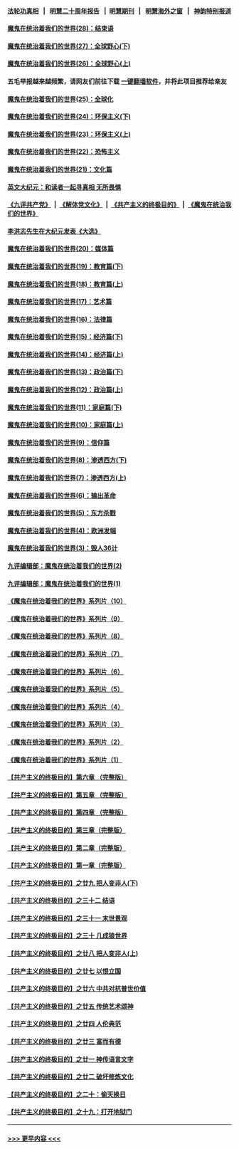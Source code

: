 #### [法轮功真相](https://github.com/gfw-breaker/truth/blob/master/README.md?t=0) &nbsp;&nbsp;|&nbsp;&nbsp; [明慧二十周年报告](https://github.com/gfw-breaker/mh-reports/blob/master/README.md?t=0) &nbsp;&nbsp;|&nbsp;&nbsp;[明慧期刊](https://github.com/gfw-breaker/mh-qikan) &nbsp;&nbsp;|&nbsp;&nbsp; [明慧海外之窗](https://github.com/gfw-breaker/mh-news/blob/master/README.md?t=0) &nbsp;&nbsp;|&nbsp;&nbsp; [神韵特别报道](https://github.com/gfw-breaker/mh-news/blob/master/shenyun.md?t=0)
#### [魔鬼在统治着我们的世界(28)：结束语](../pages/nsc422/n10936246.md?t=06142002) 
#### [魔鬼在统治着我们的世界(27)：全球野心(下)](../pages/nsc422/n10928319.md?t=06142002) 
#### [魔鬼在统治着我们的世界(26)：全球野心(上)](../pages/nsc422/n10900318.md?t=06142002) 
#### 五毛举报越来越频繁，请网友们前往下载 [一键翻墙软件](https://github.com/gfw-breaker/ssr-accounts)，并将此项目推荐给亲友
#### [魔鬼在统治着我们的世界(25)：全球化](../pages/nsc422/n10788205.md?t=06142002) 
#### [魔鬼在统治着我们的世界(24)：环保主义(下)](../pages/nsc422/n10695307.md?t=06142002) 
#### [魔鬼在统治着我们的世界(23)：环保主义(上)](../pages/nsc422/n10688613.md?t=06142002) 
#### [魔鬼在统治着我们的世界(22)：恐怖主义](../pages/nsc422/n10614727.md?t=06142002) 
#### [魔鬼在统治着我们的世界(21)：文化篇](../pages/nsc422/n10597706.md?t=06142002) 
#### [英文大纪元：和读者一起寻真相 无所畏惧](../pages/nsc422/n12542027.md?t=06142002) 
#### [《九评共产党》](https://github.com/begood0513/9ping.md/blob/master/README.md) &nbsp;|&nbsp; [《解体党文化》](../../../../jtdwh.md/blob/master/README.md)  &nbsp;|&nbsp; [《共产主义的终极目的》](../../../../gczydzjmd.md/blob/master/README.md) &nbsp;|&nbsp; [《魔鬼在统治我们的世界》](../../../../mgztzwmdsj.md/blob/master/README.md) 
#### [李洪志先生在大纪元发表《大选》](../pages/nsc422/n12534746.md?t=06142002) 
#### [魔鬼在统治着我们的世界(20)：媒体篇](../pages/nsc422/n10586579.md?t=06142002) 
#### [魔鬼在统治着我们的世界(19)：教育篇(下)](../pages/nsc422/n10564808.md?t=06142002) 
#### [魔鬼在统治着我们的世界(18)：教育篇(上)](../pages/nsc422/n10526970.md?t=06142002) 
#### [魔鬼在统治着我们的世界(17)：艺术篇](../pages/nsc422/n10499093.md?t=06142002) 
#### [魔鬼在统治着我们的世界(16)：法律篇](../pages/nsc422/n10485969.md?t=06142002) 
#### [魔鬼在统治着我们的世界(15)：经济篇(下)](../pages/nsc422/n10469975.md?t=06142002) 
#### [魔鬼在统治着我们的世界(14)：经济篇(上)](../pages/nsc422/n10457370.md?t=06142002) 
#### [魔鬼在统治着我们的世界(13)：政治篇(下)](../pages/nsc422/n10448270.md?t=06142002) 
#### [魔鬼在统治着我们的世界(12)：政治篇(上)](../pages/nsc422/n10444576.md?t=06142002) 
#### [魔鬼在统治着我们的世界(11)：家庭篇(下)](../pages/nsc422/n10440961.md?t=06142002) 
#### [魔鬼在统治着我们的世界(10)：家庭篇(上)](../pages/nsc422/n10435448.md?t=06142002) 
#### [魔鬼在统治着我们的世界(9)：信仰篇](../pages/nsc422/n10432159.md?t=06142002) 
#### [魔鬼在统治着我们的世界(8)：渗透西方(下)](../pages/nsc422/n10429603.md?t=06142002) 
#### [魔鬼在统治着我们的世界(7)：渗透西方(上)](../pages/nsc422/n10426013.md?t=06142002) 
#### [魔鬼在统治着我们的世界(6)：输出革命](../pages/nsc422/n10421536.md?t=06142002) 
#### [魔鬼在统治着我们的世界(5)：东方杀戮](../pages/nsc422/n10417707.md?t=06142002) 
#### [魔鬼在统治着我们的世界(4)：欧洲发端](../pages/nsc422/n10414890.md?t=06142002) 
#### [魔鬼在统治着我们的世界(3)：毁人36计](../pages/nsc422/n10411583.md?t=06142002) 
#### [九评编辑部：魔鬼在统治着我们的世界(2)](../pages/nsc422/n10410036.md?t=06142002) 
#### [九评编辑部：魔鬼在统治着我们的世界(1)](../pages/nsc422/n10406825.md?t=06142002) 
#### [《魔鬼在统治着我们的世界》系列片（10）](../pages/nsc422/n12292670.md?t=06142002) 
#### [《魔鬼在统治着我们的世界》系列片（9）](../pages/nsc422/n12290859.md?t=06142002) 
#### [《魔鬼在统治着我们的世界》系列片（8）](../pages/nsc422/n12287445.md?t=06142002) 
#### [《魔鬼在统治着我们的世界》系列片（7）](../pages/nsc422/n12283425.md?t=06142002) 
#### [《魔鬼在统治着我们的世界》系列片（6）](../pages/nsc422/n12282314.md?t=06142002) 
#### [《魔鬼在统治着我们的世界》系列片（5）](../pages/nsc422/n12281419.md?t=06142002) 
#### [《魔鬼在统治着我们的世界》系列片（4）](../pages/nsc422/n12274024.md?t=06142002) 
#### [《魔鬼在统治着我们的世界》系列片（3）](../pages/nsc422/n12271322.md?t=06142002) 
#### [《魔鬼在统治着我们的世界》系列片（2）](../pages/nsc422/n12269049.md?t=06142002) 
#### [《魔鬼在统治着我们的世界》系列片（1）](../pages/nsc422/n12267575.md?t=06142002) 
#### [【共产主义的终极目的】第六章 （完整版）](../pages/nsc422/n11428913.md?t=06142002) 
#### [【共产主义的终极目的】第五章 （完整版）](../pages/nsc422/n11428912.md?t=06142002) 
#### [【共产主义的终极目的】第四章 （完整版）](../pages/nsc422/n11428907.md?t=06142002) 
#### [【共产主义的终极目的】第三章（完整版）](../pages/nsc422/n11428848.md?t=06142002) 
#### [【共产主义的终极目的】第二章（完整版）](../pages/nsc422/n11428831.md?t=06142002) 
#### [【共产主义的终极目的】第一章（完整版）](../pages/nsc422/n11417651.md?t=06142002) 
#### [【共产主义的终极目的】之廿九 把人变非人(下)](../pages/nsc422/n11344140.md?t=06142002) 
#### [【共产主义的终极目的】之三十二 结语](../pages/nsc422/n11360535.md?t=06142002) 
#### [【共产主义的终极目的】之三十一 末世景观](../pages/nsc422/n11351129.md?t=06142002) 
#### [【共产主义的终极目的】之三十 几成狼世界](../pages/nsc422/n11348280.md?t=06142002) 
#### [【共产主义的终极目的】之廿八 把人变非人(上)](../pages/nsc422/n11340492.md?t=06142002) 
#### [【共产主义的终极目的】之廿七 以恨立国](../pages/nsc422/n11336944.md?t=06142002) 
#### [【共产主义的终极目的】之廿六 中共对抗普世价值](../pages/nsc422/n11324785.md?t=06142002) 
#### [【共产主义的终极目的】之廿五 传统艺术颂神](../pages/nsc422/n11296396.md?t=06142002) 
#### [【共产主义的终极目的】之廿四 人伦典范](../pages/nsc422/n11296397.md?t=06142002) 
#### [【共产主义的终极目的】之廿三 富而有德](../pages/nsc422/n11283598.md?t=06142002) 
#### [【共产主义的终极目的】之廿一 神传语言文字](../pages/nsc422/n11263265.md?t=06142002) 
#### [【共产主义的终极目的】之廿二 破坏修炼文化](../pages/nsc422/n11245728.md?t=06142002) 
#### [【共产主义的终极目的】之二十：偷天换日](../pages/nsc422/n11238846.md?t=06142002) 
#### [【共产主义的终极目的】之十九：打开地狱门](../pages/nsc422/n11206376.md?t=06142002) 

----
#### [ >>> 更早内容 <<< ](../indexes/nsc422-earlier.md)
